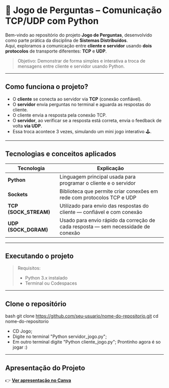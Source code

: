 # 🧠 Jogo de Perguntas – Comunicação TCP/UDP com Python

Bem-vindo ao repositório do projeto **Jogo de Perguntas**, desenvolvido como parte prática da disciplina de **Sistemas Distribuídos**.  
Aqui, exploramos a comunicação entre **cliente e servidor** usando **dois protocolos** de transporte diferentes: **TCP** e **UDP**.  

> Objetivo: Demonstrar de forma simples e interativa a troca de mensagens entre cliente e servidor usando Python.

---

## Como funciona o projeto?

- O **cliente** se conecta ao servidor via **TCP** (conexão confiável).
- O **servidor** envia perguntas no terminal e aguarda as respostas do cliente.
- O cliente envia a resposta pela conexão TCP.
- O **servidor**, ao verificar se a resposta está correta, envia o feedback de volta **via UDP**.
- Essa troca acontece 3 vezes, simulando um mini jogo interativo 🕹️.

---

## Tecnologias e conceitos aplicados

| Tecnologia | Explicação |
|------------|------------|
| **Python** | Linguagem principal usada para programar o cliente e o servidor |
| **Sockets** | Biblioteca que permite criar conexões em rede com protocolos TCP e UDP |
| **TCP (SOCK_STREAM)** | Utilizado para envio das respostas do cliente — confiável e com conexão |
| **UDP (SOCK_DGRAM)** | Usado para envio rápido da correção de cada resposta — sem necessidade de conexão |

---
## Executando o projeto

> Requisitos:
> - Python 3.x instalado
> - Terminal ou Codespaces
---
## Clone o repositório

bash
git clone https://github.com/seu-usuario/nome-do-repositorio.git
cd nome-do-repositorio
- CD Jogo;
- Digite no terminal "Python servidor_jogo.py";
- Em outro terminal digite "Python cliente_jogo.py";
Prontinho agora é so jogar :)
---
## Apresentação do Projeto

👉 [**Ver apresentação no Canva**](https://www.canva.com/design/DAGn0N0RMXA/fer563X8W1gl4_BNq_4c_g/view?utm_content=DAGn0N0RMXA&utm_campaign=designshare&utm_medium=link2&utm_source=uniquelinks&utlId=h35a44d03b2)

